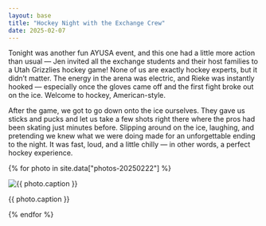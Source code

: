 ```yaml
---
layout: base
title: "Hockey Night with the Exchange Crew"
date: 2025-02-07
---
```


Tonight was another fun AYUSA event, and this one had a little more action than usual — Jen invited all the exchange students and their host families to a Utah Grizzlies hockey game! None of us are exactly hockey experts, but it didn’t matter. The energy in the arena was electric, and Rieke was instantly hooked — especially once the gloves came off and the first fight broke out on the ice. Welcome to hockey, American-style.

After the game, we got to go down onto the ice ourselves. They gave us sticks and pucks and let us take a few shots right there where the pros had been skating just minutes before. Slipping around on the ice, laughing, and pretending we knew what we were doing made for an unforgettable ending to the night. It was fast, loud, and a little chilly — in other words, a perfect hockey experience.

{% for photo in site.data["photos-20250222"] %}
  <div>
    <img src="{{ site.baseurl }}/photos/{{ photo.file }}" alt="{{ photo.caption }}">
    <p>{{ photo.caption }}</p>
  </div>
{% endfor %}
